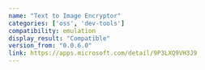 ```yaml
---
name: "Text to Image Encryptor"
categories: ['oss', 'dev-tools']
compatibility: emulation
display_result: "Compatible"
version_from: "0.0.6.0"
link: https://apps.microsoft.com/detail/9P3LXQ9VH3J9
---
```

